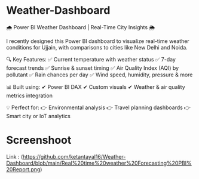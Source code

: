 # Weather-Dashboard
🌧️ Power BI Weather Dashboard | Real-Time City Insights 🌦️

I recently designed this Power BI dashboard to visualize real-time weather conditions for Ujjain, with comparisons to cities like New Delhi and Noida.

🔍 Key Features:
✅ Current temperature with weather status
✅ 7-day forecast trends
✅ Sunrise & sunset timing
✅ Air Quality Index (AQI) by pollutant
✅ Rain chances per day
✅ Wind speed, humidity, pressure & more

📊 Built using:
✔ Power BI DAX
✔ Custom visuals
✔ Weather & air quality metrics integration

💡 Perfect for:
👉 Environmental analysis
👉 Travel planning dashboards
👉 Smart city or IoT analytics

# Screenshoot
Link : (https://github.com/ketantayal16/Weather-Dashboard/blob/main/Real%20time%20weather%20Forecasting%20PBI%20Report.png)
